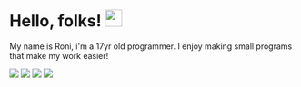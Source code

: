 # Hello, folks! <img src="https://raw.githubusercontent.com/MartinHeinz/MartinHeinz/master/wave.gif" width="30px">
My name is Roni, i'm a 17yr old programmer. I enjoy making small programs that make my work easier!

![](https://img.shields.io/badge/Code-Python-informational?style=flat&logo=C#&logoColor=white&color=2bbc8a)
![](https://img.shields.io/badge/Code-CSharp-informational?style=flat&logo=C#&logoColor=white&color=2bbc8a)
![](https://img.shields.io/badge/Code-Rust-informational?style=flat&logo=C#&logoColor=white&color=2bbc8a)
![](https://img.shields.io/badge/Code-VB.Net-informational?style=flat&logo=C#&logoColor=white&color=2bbc8a)
